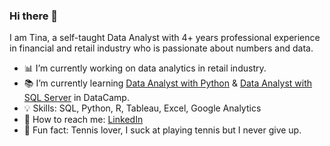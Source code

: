 ### Hi there 📢

I am Tina, a self-taught Data Analyst with 4+ years professional experience in financial and retail industry who is passionate about numbers and data.


- 📊 I’m currently working on data analytics in retail industry. 
- 📚 I’m currently learning [Data Analyst with Python](https://app.datacamp.com/learn/career-tracks/data-analyst-with-python) & [Data Analyst with SQL Server](https://app.datacamp.com/learn/career-tracks/data-analyst-with-sql-server) in DataCamp.
- 💡 Skills: SQL, Python, R, Tableau, Excel, Google Analytics
- 👋 How to reach me: [LinkedIn](https://www.linkedin.com/in/tina-huang-70114b196/)
- 💚 Fun fact: Tennis lover, I suck at playing tennis but I never give up.


